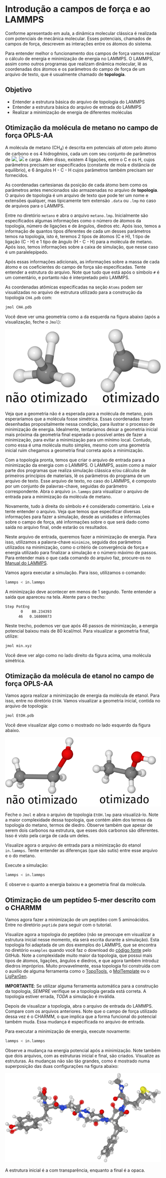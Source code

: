 # Introdução a campos de força e ao LAMMPS

Conforme apresentado em aula, a dinâmica molecular clássica é realizada com potenciais de mecânica molecular.
Esses potenciais, chamados de campos de força, descrevem as interações entre os átomos do sistema.

Para entender melhor o funcionamento dos campos de força vamos realizar o cálculo de energia e minimização de energia no LAMMPS.
O LAMMPS, assim como outros programas que realizam dinâmica molecular, lê as coordenadas dos átomos e os parâmetros do campo de força de um arquivo de texto, que é usualmente chamado de **topologia**.

## Objetivo

- Entender a estrutura básica do arquivo de topologia do LAMMPS
- Entender a estrutura básica do arquivo de entrada do LAMMPS
- Realizar a minimização de energia de diferentes moléculas

## Otimização da molécula de metano no campo de força OPLS-AA

A molécula de metano (CH<sub>4</sub>) é descrita em potenciais *all atom* pelo átomo de carbono e os 4 hidrogênios, cada um com seu conjunto de parâmetros de <img src="https://render.githubusercontent.com/render/math?math=%5Cepsilon">, <img src="https://render.githubusercontent.com/render/math?math=%5Csigma"> e carga.
Além disso, existem 4 ligações, entre o C e os H, cujos parâmetros precisam ser especificados (constante de mola e distância de equilíbrio), e 6 ângulos H - C - H cujos parâmetros também precisam ser fornecidos.

As coordenadas cartesianas da posição de cada átomo bem como os parâmetros antes mencionados são armazenadas no arquivo de **topologia**.
O arquivo de topologia é um arquivo de texto que pode ter um nome e extensões qualquer, mas tipicamente tem extensão `.data` ou `.lmp` no caso de arquivos para o LAMMPS.

Entre no diretório `metano` e abra o arquivo `metano.lmp`.
Inicialmente são especificados algumas informações como o número de átomos da topologia, número de ligações e de ângulos, diedros etc.
Após isso, temos a informação de quantos tipos diferentes de cada um desses parâmetros temos na topologia, isto é, teremos 2 tipos de átomos (C e H), 1 tipo de ligação (C - H) e 1 tipo de ângulo (H - C - H) para a molécula de metano.
Após isso, temos informações sobre a caixa de simulação, que nesse caso é um paralelepípedo.

Após essas informações adicionais, as informações sobre a massa de cada átomo e os coeficientes do campo de força são especificadas.
Tente entender a estrutura do arquivo.
Note que tudo que está após o símbolo `#` é um comentário, e portanto não é interpretado pelo LAMMPS.

As coordenadas atômicas especificadas na seção `Atoms` podem ser visualizadas no arquivo de estrutura utilizado para a construção da topologia `CH4.pdb` com:

```bash
jmol CH4.pdb
```

Você deve ver uma geometria como a da esquerda na figura abaixo (após a visualização, feche o `Jmol`):

![metano](imgs/metano_comb.png)

Veja que a geometria não é a esperada para a molécula de metano, pois esperaríamos que a molécula fosse simétrica.
Essas coordenadas foram desenhadas propositalmente nessa condição, para ilustrar o processo de minimização de energia.
Idealmente, tentaríamos deixar a geometria inicial mais próxima da geometria final esperada o possível antes de fazer a minimização, para evitar a minimização para um mínimo local.
Contudo, como essa é uma molécula muito simples, mesmo com uma geometria inicial ruim chegamos a geometria final correta após a minimização.

Com a topologia pronta, temos que criar o arquivo de entrada para a minimização da energia com o LAMMPS.
O LAMMPS, assim como a maior parte dos programas que realiza simulação clássica e/ou cálculos de primeiros princípios de materiais, lê os parâmetros do programa de um arquivo de texto.
Esse arquivo de texto, no caso do LAMMPS, é composto por um conjunto de palavras-chave, seguidas do parâmetro correspondente.
Abra o arquivo `in.lammps` para visualizar o arquivo de entrada para a minimização da molécula de metano.

Novamente, tudo à direita do símbolo `#` é considerado comentário.
Leia e tente entender o arquivo.
Veja que temos que especificar diversas informações para fazer a simulação, desde as unidades e informações sobre o campo de força, até informações sobre o que será dado como saída no arquivo final, onde estarão os resultados.

Neste arquivo de entrada, queremos fazer a minimização de energia.
Para isso, utilizamos a palavra-chave `minimize`, seguida dos parâmetros utilizados na minimização, como o critério de convergência de força e energia utilizado para finalizar a simulação e o número máximo de passos.
Para entender mais o que cada comando do arquivo faz, procure-os no [Manual do LAMMPS](https://lammps.sandia.gov/doc/Manual.html).

Vamos agora executar a simulação.
Para isso, utilizamos o comando:

```bash
lammps < in.lammps
```

A minimização deve acontecer em menos de 1 segundo.
Tente entender a saída que apareceu na tela.
Atente para o trecho:

```
Step PotEng 
       0    80.234393 
      46   0.16800073 
```

Neste trecho, podemos ver que após 46 passos de minimização, a energia potencial baixou mais de 80 kcal/mol.
Para visualizar a geometria final, utilize:

```bash
jmol min.xyz
```

Você deve ver algo como no lado direito da figura acima, uma molécula simétrica.


## Otimização da molécula de etanol no campo de força OPLS-AA

Vamos agora realizar a minimização de energia da molécula de etanol.
Para isso, entre no diretório `EtOH`.
Vamos visualizar a geometria inicial, contida no arquivo de topologia:

```bash
jmol EtOH.pdb
```

Você deve visualizar algo como o mostrado no lado esquerdo da figura abaixo.

![etanol](imgs/EtOH_comb.png)

Feche o `Jmol` e abra o arquivo de topologia `EtOH.lmp` para visualizá-lo.
Note a maior complexidade dessa topologia, que contém além dos termos da topologia do metano, termos de diedro.
Observe também que apesar de serem dois carbonos na estrutura, que esses dois carbonos são diferentes.
Isso é visto pela carga de cada um deles.

Visualize agora o arquivo de entrada para a minimização do etanol `in.lammps`.
Tente entender as diferenças (que são sutis) entre esse arquivo e o do metano.

Execute a simulação:

```bash
lammps < in.lammps
```

E observe o quanto a energia baixou e a geometria final da molécula.


## Otimização de um peptídeo 5-mer descrito com o CHARMM

Vamos agora fazer a minimização de um peptídeo com 5 aminoácidos.
Entre no diretório `peptide` para seguir com o tutorial.

Visualize agora a topologia do peptídeo (não se preocupe em visualizar a estrutura inicial nesse momento, ela será escrita durante a simulação).
Esta topologia foi adaptada de um dos exemplos do LAMMPS, que se encontra no diretório `examples` quando você faz o download do [código fonte](https://github.com/lammps/lammps) pelo GitHub.
Note a complexidade muito maior da topologia, que possui mais tipos de átomos, ligações, ângulos e diedros, e que agora também introduz diedros impróprios.
Muito provavelmente, essa topologia foi construída com o auxílio de alguma ferramenta como o [TopoTools](https://sites.google.com/site/akohlmey/software/topotools), o [MolTemplate](http://www.moltemplate.org/) ou o [LigParGen](http://zarbi.chem.yale.edu/ligpargen/).

**IMPORTANTE**: Se utilizar alguma ferramenta automática para a construção da topologia, *SEMPRE* verifique se a topologia gerada está correta. A topologia estiver errada, *TODA* a simulação é inválida.

Depois de visualizar a topologia, abra o arquivo de entrada do LAMMPS.
Compare com os arquivos anteriores.
Note que o campo de força utilizado dessa vez é o CHARMM, o que implica que a forma funcional do potencial também muda.
Essa mudança é especificada no arquivo de entrada.

Para executar a minimização de energia, execute novamente:

```bash
lammps < in.lammps
```
Observe a mudança na energia potencial após a minimização.
Note também que dois arquivos, com as estruturas inicial e final, são criados.
Visualize as estruturas.
As mudanças não são tão grandes, como é mostrado numa superposição das duas configurações na figura abaixo:

![peptideo](imgs/peptide.png)

A estrutura inicial é a com transparência, enquanto a final é a opaca.
